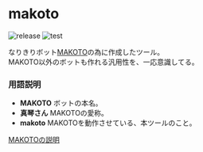 # makoto

![release](https://img.shields.io/github/v/release/pooza/makoto.svg)
![test](https://github.com/pooza/makoto/workflows/test/badge.svg)

なりきりボット[MAKOTO](https://precure.ml/@makoto)の為に作成したツール。  
MAKOTO以外のボットも作れる汎用性を、一応意識してる。

### 用語説明
- __MAKOTO__ ボットの本名。
- __真琴さん__ MAKOTOの愛称。
- __makoto__ MAKOTOを動作させている、本ツールのこと。

[MAKOTOの説明](https://growi.b-shock.org/curesta/ボット/MAKOTO)
